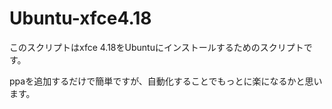 # Ubuntu-xfce4.18
このスクリプトはxfce 4.18をUbuntuにインストールするためのスクリプトです。

ppaを追加するだけで簡単ですが、自動化することでもっとに楽になるかと思います。
